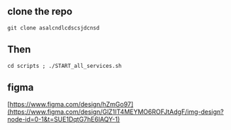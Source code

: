 ## clone the repo
`git clone asalcndlcdscsjdcnsd`

## Then
`cd scripts ; ./START_all_services.sh`

## figma
  [https://www.figma.com/design/hZmGo97](https://www.figma.com/design/GlZ1IT4MEYMO6ROFJtAdgF/img-design?node-id=0-1&t=SUE1DqtG7hE6lAQY-1)
